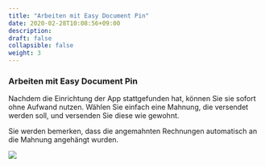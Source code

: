 ```yaml
---
title: "Arbeiten mit Easy Document Pin"
date: 2020-02-28T10:08:56+09:00
description: 
draft: false
collapsible: false
weight: 3
---
```

### Arbeiten mit Easy Document Pin
Nachdem die Einrichtung der App stattgefunden hat, können Sie sie sofort ohne Aufwand nutzen. Wählen Sie einfach eine Mahnung, die versendet werden soll, und versenden Sie diese wie gewohnt.

Sie werden bemerken, dass die angemahnten Rechnungen automatisch an die Mahnung angehängt wurden.

![](images/apps/edpdialogde.PNG)

